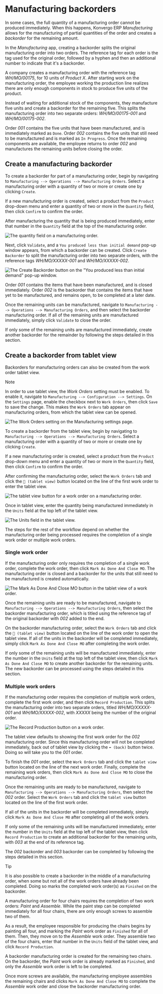# Manufacturing backorders

In some cases, the full quantity of a manufacturing order cannot be
produced immediately. When this happens, Konvergo ERP *Manufacturing* allows for
the manufacturing of partial quantities of the order and creates a
*backorder* for the remaining amount.

In the *Manufacturing* app, creating a backorder splits the original
manufacturing order into two orders. The reference tag for each order is
the tag used for the original order, followed by a hyphen and then an
additional number to indicate that it's a backorder.

<div class="example">

A company creates a manufacturing order with the reference tag
*WH/MO/00175*, for 10 units of *Product X*. After starting work on the
manufacturing order, the employee working the production line realizes
there are only enough components in stock to produce five units of the
product.

Instead of waiting for additional stock of the components, they
manufacture five units and create a backorder for the remaining five.
This splits the manufacturing order into two separate orders:
*WH/MO/00175-001* and *WH/MO/00175-002*.

Order *001* contains the five units that have been manufactured, and is
immediately marked as `Done`. Order *002* contains the five units that
still need to be manufactured and is marked as `In Progress`. Once the
remaining components are available, the employee returns to order *002*
and manufactures the remaining units before closing the order.

</div>

## Create a manufacturing backorder

To create a backorder for part of a manufacturing order, begin by
navigating to `Manufacturing --> Operations --> Manufacturing Orders`.
Select a manufacturing order with a quantity of two or more or create
one by clicking `Create`.

If a new manufacturing order is created, select a product from the
`Product` drop-down menu and enter a quantity of two or more in the
`Quantity` field, then click `Confirm` to confirm the order.

After manufacturing the quantity that is being produced immediately,
enter that number in the `Quantity` field at the top of the
manufacturing order.

<img src="manufacturing_backorders/quantity-field.png"
class="align-center"
alt="The quantity field on a manufacturing order." />

Next, click `Validate`, and a `You produced less than initial demand`
pop-up window appears, from which a backorder can be created. Click
`Create Backorder` to split the manufacturing order into two separate
orders, with the reference tags *WH/MO/XXXXX-001* and *WH/MO/XXXXX-002*.

<img src="manufacturing_backorders/create-backorder-button.png"
class="align-center"
alt="The Create Backorder button on the &quot;You produced less than initial demand&quot; pop-up window." />

Order *001* contains the items that have been manufactured, and is
closed immediately. Order *002* is the backorder that contains the items
that have yet to be manufactured, and remains open, to be completed at a
later date.

Once the remaining units can be manufactured, navigate to
`Manufacturing -->
Operations --> Manufacturing Orders`, and then select the backorder
manufacturing order. If all of the remaining units are manufactured
immediately, simply click `Validate` to close the order.

If only some of the remaining units are manufactured immediately, create
another backorder for the remainder by following the steps detailed in
this section.

## Create a backorder from tablet view

Backorders for manufacturing orders can also be created from the work
order tablet view.

> [!NOTE]
> In order to use tablet view, the *Work Orders* setting must be
> enabled. To enable it, navigate to
> `Manufacturing --> Configuration --> Settings`. On the `Settings`
> page, enable the checkbox next to `Work Orders`, then click `Save` to
> save the change. This makes the `Work Orders` tab appear on
> manufacturing orders, from which the tablet view can be opened.
>
> <img src="manufacturing_backorders/work-orders-setting.png"
> class="align-center"
> alt="The Work Orders setting on the Manufacturing settings page." />

To create a backorder from the tablet view, begin by navigating to
`Manufacturing -->
Operations --> Manufacturing Orders`. Select a manufacturing order with
a quantity of two or more or create one by clicking `Create`.

If a new manufacturing order is created, select a product from the
`Product` drop-down menu and enter a quantity of two or more in the
`Quantity` field, then click `Confirm` to confirm the order.

After confirming the manufacturing order, select the `Work Orders` tab
and click the `📱 (tablet view)` button located on the line of the first
work order to enter the tablet view.

<img src="manufacturing_backorders/tablet-view-button.png"
class="align-center"
alt="The tablet view button for a work order on a manufacturing order." />

Once in tablet view, enter the quantity being manufactured immediately
in the `Units` field at the top left of the tablet view.

<img src="manufacturing_backorders/units-field.png" class="align-center"
alt="The Units field in the tablet view." />

The steps for the rest of the workflow depend on whether the
manufacturing order being processed requires the completion of a single
work order or multiple work orders.

### Single work order

If the manufacturing order only requires the completion of a single work
order, complete the work order, then click `Mark As Done And Close MO`.
The manufacturing order is closed and a backorder for the units that
still need to be manufactured is created automatically.

<img src="manufacturing_backorders/madacmo-button.png"
class="align-center"
alt="The Mark As Done And Close MO button in the tablet view of a work order." />

Once the remaining units are ready to be manufactured, navigate to
`Manufacturing -->
Operations --> Manufacturing Orders`, then select the backorder
manufacturing order, which is titled using the reference tag of the
original backorder with *002* added to the end.

On the backorder manufacturing order, select the `Work Orders` tab and
click the `📱 (tablet view)` button located on the line of the work
order to open the tablet view. If all of the units in the backorder will
be completed immediately, simply click `Mark As
Done And Close MO` after completing the work order.

If only some of the remaining units will be manufactured immediately,
enter the number in the `Units` field at the top left of the tablet
view, then click `Mark As Done And
Close MO` to create another backorder for the remaining units. The new
backorder can be processed using the steps detailed in this section.

### Multiple work orders

If the manufacturing order requires the completion of multiple work
orders, complete the first work order, and then click
`Record Production`. This splits the manufacturing order into two
separate orders, titled *WH/MO/XXXXX-001* and *WH/MO/XXXXX-002*, with
*XXXXX* being the number of the original order.

<img src="manufacturing_backorders/record-production-button.png"
class="align-center"
alt="The Record Production button on a work order." />

The tablet view defaults to showing the first work order for the *002*
manufacturing order. Since this manufacturing order will not be
completed immediately, back out of tablet view by clicking the
`⬅️ (back)` button twice. Doing so will take you to the *001* order.

To finish the *001* order, select the `Work Orders` tab and click the
`tablet
view` button located on the line of the next work order. Finally,
complete the remaining work orders, then click
`Mark As Done And Close MO` to close the manufacturing order.

Once the remaining units are ready to be manufactured, navigate to
`Manufacturing -->
Operations --> Manufacturing Orders`, then select the *002* order.
Select the `Work
Orders` tab and click the `tablet view` button located on the line of
the first work order.

If all of the units in the backorder will be completed immediately,
simply click `Mark As
Done And Close MO` after completing all of the work orders.

If only some of the remaining units will be manufactured immediately,
enter the number in the `Units` field at the top left of the tablet
view, then click `Record Production` to create an additional backorder
for the remaining units, with *003* at the end of its reference tag.

The *002* backorder and *003* backorder can be completed by following
the steps detailed in this section.

> [!TIP]
> It is also possible to create a backorder in the middle of a
> manufacturing order, when some but not all of the work orders have
> already been completed. Doing so marks the completed work order(s) as
> `Finished` on the backorder.
>
> <div class="example">
>
> A manufacturing order for four chairs requires the completion of two
> work orders: *Paint* and *Assemble*. While the paint step can be
> completed immediately for all four chairs, there are only enough
> screws to assemble two of them.
>
> As a result, the employee responsible for producing the chairs begins
> by painting all four, and marking the *Paint* work order as `Finished`
> for all of them. Then, they move on to the *Assemble* work order. They
> assemble two of the four chairs, enter that number in the `Units`
> field of the tablet view, and click `Record Production`.
>
> A backorder manufacturing order is created for the remaining two
> chairs. On the backorder, the *Paint* work order is already marked as
> `Finished`, and only the *Assemble* work order is left to be
> completed.
>
> Once more screws are available, the manufacturing employee assembles
> the remaining chairs and clicks `Mark As Done And Close MO` to
> complete the *Assemble* work order and close the backorder
> manufacturing order.
>
> </div>
